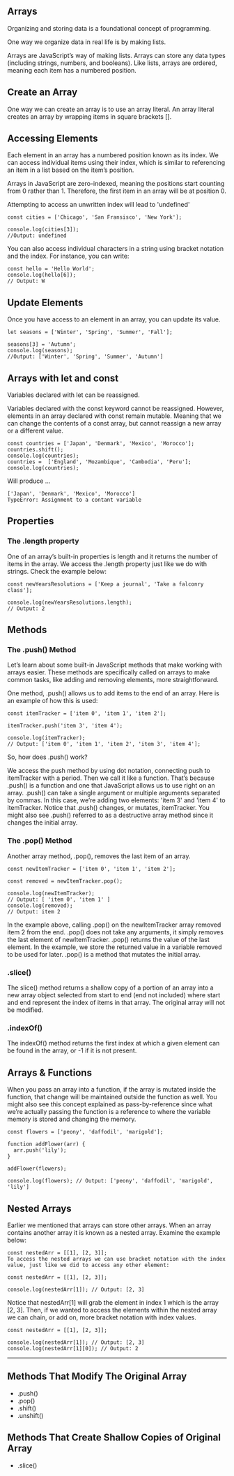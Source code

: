 ## Arrays

Organizing and storing data is a foundational concept of programming.

One way we organize data in real life is by making lists. 

Arrays are JavaScript’s way of making lists. 
Arrays can store any data types (including strings, numbers, and booleans). 
Like lists, arrays are ordered, meaning each item has a numbered position.

## Create an Array

One way we can create an array is to use an array literal. An array literal creates an array by wrapping items in square brackets [].

## Accessing Elements

Each element in an array has a numbered position known as its index. We can access individual items using their index, which is similar to referencing an item in a list based on the item’s position.

Arrays in JavaScript are zero-indexed, meaning the positions start counting from 0 rather than 1. Therefore, the first item in an array will be at position 0. 

Attempting to access an unwritten index will lead to 'undefined'

```
const cities = ['Chicago', 'San Fransisco', 'New York'];
 
console.log(cities[3]);
//Output: undefined
```

You can also access individual characters in a string using bracket notation and the index. For instance, you can write:

```
const hello = 'Hello World';
console.log(hello[6]);
// Output: W
```

## Update Elements

Once you have access to an element in an array, you can update its value.

```
let seasons = ['Winter', 'Spring', 'Summer', 'Fall'];
 
seasons[3] = 'Autumn';
console.log(seasons); 
//Output: ['Winter', 'Spring', 'Summer', 'Autumn']
```

## Arrays with let and const

Variables declared with let can be reassigned.

Variables declared with the const keyword cannot be reassigned. However, elements in an array declared with const remain mutable. Meaning that we can change the contents of a const array, but cannot reassign a new array or a different value.


```
const countries = ['Japan', 'Denmark', 'Mexico', 'Morocco'];
countries.shift();
console.log(countries); 
countries =  ['England', 'Mozambique', 'Cambodia', 'Peru']; 
console.log(countries); 
```
Will produce ...

```
['Japan', 'Denmark', 'Mexico', 'Morocco']
TypeError: Assignment to a contant variable
```


## Properties

### The .length property

One of an array’s built-in properties is length and it returns the number of items in the array. We access the .length property just like we do with strings. Check the example below:

```
const newYearsResolutions = ['Keep a journal', 'Take a falconry class'];
 
console.log(newYearsResolutions.length);
// Output: 2
```

## Methods

### The .push() Method

Let’s learn about some built-in JavaScript methods that make working with arrays easier. These methods are specifically called on arrays to make common tasks, like adding and removing elements, more straightforward.

One method, .push() allows us to add items to the end of an array. Here is an example of how this is used:

```
const itemTracker = ['item 0', 'item 1', 'item 2'];
 
itemTracker.push('item 3', 'item 4');
 
console.log(itemTracker); 
// Output: ['item 0', 'item 1', 'item 2', 'item 3', 'item 4'];
```
So, how does .push() work?

We access the push method by using dot notation, connecting push to itemTracker with a period.
Then we call it like a function. That’s because .push() is a function and one that JavaScript allows us to use right on an array.
.push() can take a single argument or multiple arguments separated by commas. In this case, we’re adding two elements: 'item 3' and 'item 4' to itemTracker.
Notice that .push() changes, or mutates, itemTracker. You might also see .push() referred to as a destructive array method since it changes the initial array.


### The .pop() Method
Another array method, .pop(), removes the last item of an array.

```
const newItemTracker = ['item 0', 'item 1', 'item 2'];
 
const removed = newItemTracker.pop();
 
console.log(newItemTracker); 
// Output: [ 'item 0', 'item 1' ]
console.log(removed);
// Output: item 2
```

In the example above, calling .pop() on the newItemTracker array removed item 2 from the end.
.pop() does not take any arguments, it simply removes the last element of newItemTracker.
.pop() returns the value of the last element. In the example, we store the returned value in a variable removed to be used for later.
.pop() is a method that mutates the initial array.
 
### .slice()
 
The slice() method returns a shallow copy of a portion of an array into a new array object selected from start to end (end not included) where start and end represent the index of items in that array. The original array will not be modified.


### .indexOf()

The indexOf() method returns the first index at which a given element can be found in the array, or -1 if it is not present.


## Arrays & Functions

When you pass an array into a function, if the array is mutated inside the function, that change will be maintained outside the function as well. You might also see this concept explained as pass-by-reference since what we’re actually passing the function is a reference to where the variable memory is stored and changing the memory.

```
const flowers = ['peony', 'daffodil', 'marigold'];
 
function addFlower(arr) {
  arr.push('lily');
}
 
addFlower(flowers);
 
console.log(flowers); // Output: ['peony', 'daffodil', 'marigold', 'lily']
```

## Nested Arrays

Earlier we mentioned that arrays can store other arrays. When an array contains another array it is known as a nested array. Examine the example below:

```
const nestedArr = [[1], [2, 3]];
To access the nested arrays we can use bracket notation with the index value, just like we did to access any other element:

const nestedArr = [[1], [2, 3]];
 
console.log(nestedArr[1]); // Output: [2, 3]
```

Notice that nestedArr[1] will grab the element in index 1 which is the array [2, 3]. Then, if we wanted to access the elements within the nested array we can chain, or add on, more bracket notation with index values.

```
const nestedArr = [[1], [2, 3]];
 
console.log(nestedArr[1]); // Output: [2, 3]
console.log(nestedArr[1][0]); // Output: 2
```

---
## Methods That Modify The Original Array
- .push()
- .pop()
- .shift()
- .unshift()

## Methods That Create Shallow Copies of Original Array
- .slice()
